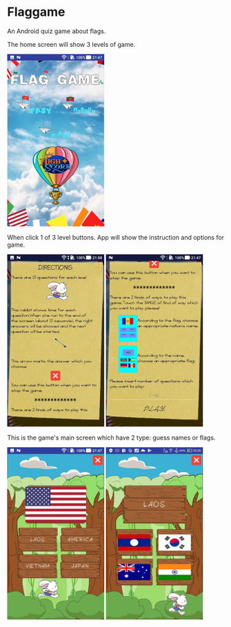 # Flaggame
An Android quiz game about flags.

The home screen will show 3 levels of game. 

<img src="https://github.com/trile98/flaggame/blob/master/screenshot/home.jpg"  height="400" />

When click 1 of 3 level buttons. App will show the instruction and options for game.

<img src="https://github.com/trile98/flaggame/blob/master/screenshot/instruction1.jpg"  height="400" /> <img src="https://github.com/trile98/flaggame/blob/master/screenshot/instruction2.jpg"  height="400" />

This is the game's main screen which have 2 type: guess names or flags.

<img src="https://github.com/trile98/flaggame/blob/master/screenshot/main.jpg"  height="400" /> <img src="https://github.com/trile98/flaggame/blob/master/screenshot/main2.jpg"  height="400" />
